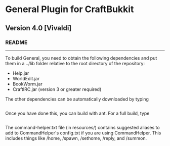 # General Plugin for CraftBukkit #
## Version 4.0 [Vivaldi]
### README
- - -

To build General, you need to obtain the following dependencies and put them in a ../lib folder relative
to the root directory of the repository:

* Help.jar
* WorldEdit.jar
* BookWorm.jar
* CraftIRC.jar (version 3 or greater required)

The other dependencies can be automatically downloaded by typing
```ant update
```

Once you have done this, you can build with ant. For a full build, type
```ant build
```

The command-helper.txt file (in resources/) contains suggested aliases to add to CommandHelper's config.txt
if you are using CommandHelper. This includes things like /home, /spawn, /sethome, /reply, and /summon.